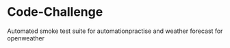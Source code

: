 # Code-Challenge
Automated smoke test suite for automationpractise and weather forecast for openweather
